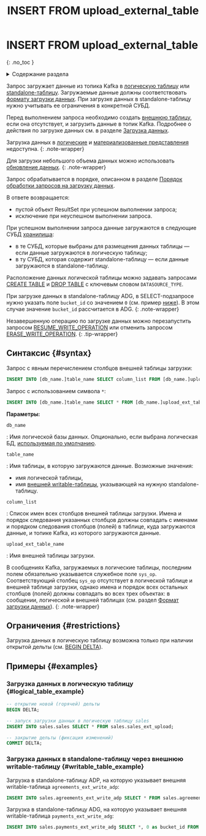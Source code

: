 ﻿---
layout: default
title: INSERT FROM upload_external_table
nav_order: 34.5
parent: Запросы SQL+
grand_parent: Справочная информация
has_children: false
has_toc: false
---

# INSERT FROM upload_external_table
{: .no_toc }

<details markdown="block">
  <summary>
    Содержание раздела
  </summary>
  {: .text-delta }
1. TOC
{:toc}
</details>

Запрос загружает данные из топика Kafka в [логическую таблицу](../../../overview/main_concepts/logical_table/logical_table.md) 
или [standalone-таблицу](../../../overview/main_concepts/standalone_table/standalone_table.md).
Загружаемые данные должны соответствовать [формату загрузки данных](../../upload_format/upload_format.md). 
При загрузке данных в standalone-таблицу нужно учитывать ее ограничения в конкретной СУБД.

Перед выполнением запроса необходимо создать [внешнюю таблицу](../../../overview/main_concepts/external_table/external_table.md), 
если она отсутствует, и загрузить данные в топик Kafka. Подробнее о действия по загрузке данных см. в разделе 
[Загрузка данных](../../../working_with_system/data_upload/data_upload.md).

Загрузка данных в [логические](../../../overview/main_concepts/logical_view/logical_view.md)
и [материализованные представления](../../../overview/main_concepts/materialized_view/materialized_view.md)
недоступна.
{: .note-wrapper}

Для загрузки небольшого объема данных можно использовать 
[обновление данных](../../../working_with_system/data_update/data_update.md).
{: .note-wrapper}

Запрос обрабатывается в порядке, описанном в разделе
[Порядок обработки запросов на загрузку данных](../../../overview/interactions/upload_processing/upload_processing.md).

В ответе возвращается:
*   пустой объект ResultSet при успешном выполнении запроса;
*   исключение при неуспешном выполнении запроса.

При успешном выполнении запроса данные загружаются в следующие СУБД [хранилища](../../../overview/main_concepts/data_storage/data_storage.md):
* в те СУБД, которые выбраны для размещения данных таблицы — если данные загружаются в логическую таблицу;
* в ту СУБД, которая содержит standalone-таблицу — если данные загружаются в standalone-таблицу.

Расположение данных логической таблицы можно задавать запросами
[CREATE TABLE](../CREATE_TABLE/CREATE_TABLE.md) и [DROP TABLE](../DROP_TABLE/DROP_TABLE.md) с ключевым словом
`DATASOURCE_TYPE`.

При загрузке данных в standalone-таблицу ADG, в SELECT-подзапросе нужно указать поле `bucket_id` со значением `0` 
(см. пример [ниже](#ex_writable_adg)). В этом случае значение `bucket_id` рассчитается в ADG.
{: .note-wrapper}

Незавершенную операцию по загрузке данных можно перезапустить запросом 
[RESUME_WRITE_OPERATION](../RESUME_WRITE_OPERATION/RESUME_WRITE_OPERATION.md) 
или отменить запросом [ERASE_WRITE_OPERATION](../ERASE_WRITE_OPERATION/ERASE_WRITE_OPERATION.md). 
{: .tip-wrapper}

## Синтаксис {#syntax}

Запрос с явным перечислением столбцов внешней таблицы загрузки:
```sql
INSERT INTO [db_name.]table_name SELECT column_list FROM [db_name.]upload_ext_table_name
```

Запрос с использованием символа `*`:
```sql
INSERT INTO [db_name.]table_name SELECT * FROM [db_name.]upload_ext_table_name
```

**Параметры:**

`db_name`

: Имя логической базы данных. Опционально, если выбрана логическая БД, 
  [используемая по умолчанию](../../../working_with_system/other_features/default_db_set-up/default_db_set-up.md).

`table_name`

: Имя таблицы, в которую загружаются данные. Возможные значения:
  * имя логической таблицы,
  * имя [внешней writable-таблицы](../../../overview/main_concepts/external_table/external_table.md#writable_table), 
    указывающей на нужную standalone-таблицу.

`column_list`

: Список имен всех столбцов внешней таблицы загрузки. 
  Имена и порядок следования указанных столбцов должны совпадать с именами и порядком следования столбцов (полей) 
  в таблице, куда загружаются данные, и топике Kafka, из которого загружаются данные.

`upload_ext_table_name`

: Имя внешней таблицы загрузки.

В сообщениях Kafka, загружаемых в логические таблицы, последним полем обязательно указывается служебное поле `sys_op`. 
Соответствующий столбец `sys_op` отсутствует в логической таблице и внешней таблице загрузки, однако имена и порядок 
всех остальных столбцов (полей) должны совпадать во всех трех объектах: в сообщении, логической и внешней таблицах 
(см. раздел [Формат загрузки данных](../../upload_format/upload_format.md)).
{: .note-wrapper}

## Ограничения {#restrictions}

Загрузка данных в логическую таблицу возможна только при наличии открытой дельты (см. [BEGIN DELTA](../BEGIN_DELTA/BEGIN_DELTA.md)).

## Примеры {#examples}

### Загрузка данных в логическую таблицу {#logical_table_example}

```sql
-- открытие новой (горячей) дельты
BEGIN DELTA;

-- запуск загрузки данных в логическую таблицу sales
INSERT INTO sales.sales SELECT * FROM sales.sales_ext_upload;

-- закрытие дельты (фиксация изменений)
COMMIT DELTA;
```

### Загрузка данных в standalone-таблицу через внешнюю writable-таблицу {#writable_table_example}

Загрузка в standalone-таблицу ADP, на которую указывает внешняя writable-таблица `agreements_ext_write_adp`:

```sql
INSERT INTO sales.agreements_ext_write_adp SELECT * FROM sales.agreements_ext_upload;
```

<a id="ex_writable_adg"></a>
Загрузка в standalone-таблицу ADG, на которую указывает внешняя writable-таблица `payments_ext_write_adg`:

```sql
INSERT INTO sales.payments_ext_write_adg SELECT *, 0 as bucket_id FROM sales.payments_ext_upload;
```